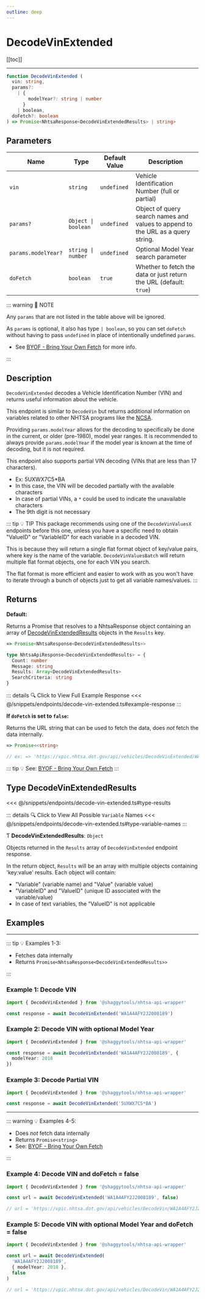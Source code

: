 ```yaml
---
outline: deep
---
```


# DecodeVinExtended

[[toc]]

---

```typescript
function DecodeVinExtended (
  vin: string,
  params?:
    | {
        modelYear?: string | number
      }
    | boolean,
  doFetch?: boolean
) => Promise<NhtsaResponse<DecodeVinExtendedResults> | string>
```

## Parameters

| Name                | Type                 | Default Value | Description                                                                     |
| ------------------- | -------------------- | ------------- | ------------------------------------------------------------------------------- |
| `vin`               | `string`             | `undefined`   | Vehicle Identification Number (full or partial)                                 |
| `params?`           | `Object \| boolean ` | `undefined`   | Object of query search names and values to append to the URL as a query string. |
| `params.modelYear?` | `string \| number`   | `undefined`   | Optional Model Year search parameter                                            |
| `doFetch`           | `boolean`            | `true`        | Whether to fetch the data or just return the URL (default: `true`)              |

::: warning 📝 NOTE

Any `params` that are not listed in the table above will be ignored.

As `params` is optional, it also has type `| boolean`, so you can set `doFetch` without
having to pass `undefined` in place of intentionally undefined `params`.

- See [BYOF - Bring Your Own Fetch](../guide/bring-your-own-fetch.md#option-1-set-dofetch-to-false)
  for more info.

:::

## Description

`DecodeVinExtended` decodes a Vehicle Identification Number (VIN) and returns useful information
about the vehicle.

This endpoint is similar to `DecodeVin` but returns additional information on variables related
to other NHTSA programs like the
[NCSA](https://www.nhtsa.gov/research-data/national-center-statistics-and-analysis-ncsa).

Providing `params.modelYear` allows for the decoding to specifically be done in the current, or
older (pre-1980), model year ranges. It is recommended to always provide `params.modelYear` if
the model year is known at the time of decoding, but it is not required.

This endpoint also supports partial VIN decoding (VINs that are less than 17 characters).

- Ex: 5UXWX7C5\*BA
- In this case, the VIN will be decoded partially with the available characters
- In case of partial VINs, a `*` could be used to indicate the unavailable characters
- The 9th digit is not necessary

::: tip :bulb: TIP
This package recommends using one of the `DecodeVinValuesX` endpoints before this one, unless you
have a specific need to obtain "ValueID" or "VariableID" for each variable in a decoded VIN.

This is because they will return a single flat format object of key/value pairs,
where key is the name of the variable. `DecodeVinValuesBatch` will return multiple flat format
objects, one for each VIN you search.

The flat format is more efficient and easier to work with as you won't have to iterate through a
bunch of objects just to get all variable names/values.
:::

## Returns

**Default:**

Returns a Promise that resolves to a NhtsaResponse object containing an array of
[DecodeVinExtendedResults](#type-decodevinextendedresults) objects in the `Results` key.

```typescript
=> Promise<NhtsaResponse<DecodeVinExtendedResults>>
```

```typescript
type NhtsaApiResponse<DecodeVinExtendedResults> = {
  Count: number
  Message: string
  Results: Array<DecodeVinExtendedResults>
  SearchCriteria: string
}
```

::: details :mag: Click to View Full Example Response
<<< @/snippets/endpoints/decode-vin-extended.ts#example-response
:::

**If `doFetch` is set to `false`:**

Returns the URL string that can be used to fetch the data, does _not_ fetch the data internally.

```typescript
=> Promise<<string>

// ex: => 'https://vpic.nhtsa.dot.gov/api/vehicles/DecodeVinExtended/WA1A4AFY2J2008189?format=json'
```

::: tip :bulb: See: [BYOF - Bring Your Own Fetch](../guide/bring-your-own-fetch.md#option-1-set-dofetch-to-false)
:::

## Type DecodeVinExtendedResults

<<< @/snippets/endpoints/decode-vin-extended.ts#type-results

::: details :mag: Click to View All Possible `Variable` Names
<<< @/snippets/endpoints/decode-vin-extended.ts#type-variable-names
:::

Ƭ **DecodeVinExtendedResults**: `Object`

Objects returned in the `Results` array of `DecodeVinExtended` endpoint response.

In the return object, `Results` will be an array with multiple objects containing 'key:value'
results. Each object will contain:

- "Variable" (variable name) and "Value" (variable value)
- "VariableID" and "ValueID" (unique ID associated with the variable/value)
- In case of text variables, the "ValueID" is not applicable

## Examples

---

::: tip :bulb: Examples 1-3:

- Fetches data internally
- Returns `Promise<NhtsaResponse<DecodeVinExtendedResults>>`

:::

### Example 1: Decode VIN

```ts
import { DecodeVinExtended } from '@shaggytools/nhtsa-api-wrapper'

const response = await DecodeVinExtended('WA1A4AFY2J2008189')
```

### Example 2: Decode VIN with optional Model Year

```ts
import { DecodeVinExtended } from '@shaggytools/nhtsa-api-wrapper'

const response = await DecodeVinExtended('WA1A4AFY2J2008189', {
  modelYear: 2018
})
```

### Example 3: Decode Partial VIN

```ts
import { DecodeVinExtended } from '@shaggytools/nhtsa-api-wrapper'

const response = await DecodeVinExtended('5UXWX7C5*BA')
```

---

::: warning :bulb: Examples 4-5:

- Does _not_ fetch data internally
- Returns `Promise<string>`
- See: [BYOF - Bring Your Own Fetch](../guide/bring-your-own-fetch.md#option-1-set-dofetch-to-false)

:::

### Example 4: Decode VIN and doFetch = false

```ts
import { DecodeVinExtended } from '@shaggytools/nhtsa-api-wrapper'

const url = await DecodeVinExtended('WA1A4AFY2J2008189', false)

// url = 'https://vpic.nhtsa.dot.gov/api/vehicles/DecodeVin/WA1A4AFY2J2008189?format=json'
```

### Example 5: Decode VIN with optional Model Year and doFetch = false

```ts
import { DecodeVinExtended } from '@shaggytools/nhtsa-api-wrapper'

const url = await DecodeVinExtended(
  'WA1A4AFY2J2008189',
  { modelYear: 2018 },
  false
)

// url = 'https://vpic.nhtsa.dot.gov/api/vehicles/DecodeVin/WA1A4AFY2J2008189?modelYear=2018&format=json'
```
